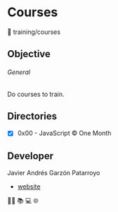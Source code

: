 # Courses
:open_file_folder: training/courses

## Objective
###### General
Do courses to train.

## Directories
* [x] 0x00 - JavaScript :copyright: One Month

## Developer
Javier Andrés Garzón Patarroyo
- [website](https://tecnoayuda.co/)

:man_technologist: :books: :computer: :globe_with_meridians: